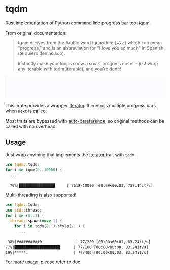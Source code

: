 # tqdm

Rust implementation of Python command line progress bar tool [tqdm](https://github.com/tqdm/tqdm/).

From original documentation:

> tqdm derives from the Arabic word taqaddum (تقدّم) which can mean "progress," and is an abbreviation for "I love you so much" in Spanish (te quiero demasiado).
>
> Instantly make your loops show a smart progress meter - just wrap any iterable with tqdm(iterable), and you're done!
>

![demo](demo-multithread.gif)



This crate provides a wrapper [Iterator](https://doc.rust-lang.org/core/iter/trait.Iterator.html). It controls multiple progress bars when `next` is called.

Most traits are bypassed with [auto-dereference](https://doc.rust-lang.org/std/ops/trait.Deref.html), so original methods can be called with no overhead.



## Usage

Just wrap anything that implements the [Iterator](https://doc.rust-lang.org/core/iter/trait.Iterator.html) trait with `tqdm`

```rust
use tqdm::tqdm;
for i in tqdm(0..10000) {
  ...
```

`  76%|███████████████▉     | 7618/10000 [00:09<00:03, 782.14it/s]`



Multi-threading is also supported!

```rust
use tqdm::tqdm;
use std::thread;
for t in (0..3) {
  thread::spawn(move || {
    for i in tqdm(0..).style(...) {
      ...
```

` 38%|##########0               | 77/200 [00:00<00:01, 83.24it/s]`
`  77%|████████████████████      | 77/100 [00:00<00:00, 83.24it/s]`
` 19%|*****.                    | 77/400 [00:00<00:03, 83.24it/s]`



For more usage, please refer to [doc](https://docs.rs/tqdm/latest/tqdm)


